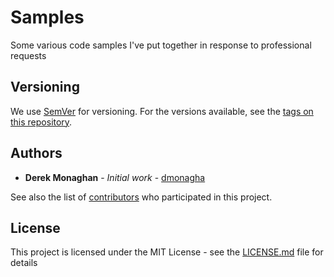 # Samples

Some various code samples I've put together in response to professional requests

## Versioning

We use [SemVer](http://semver.org/) for versioning. For the versions available, see the [tags on this repository](https://github.com/dmonagha/samples/tags). 

## Authors

* **Derek Monaghan** - *Initial work* - [dmonagha](https://github.com/dmonagha)

See also the list of [contributors](https://github.com/dmonagha/samples/contributors) who participated in this project.

## License

This project is licensed under the MIT License - see the [LICENSE.md](LICENSE.md) file for details
